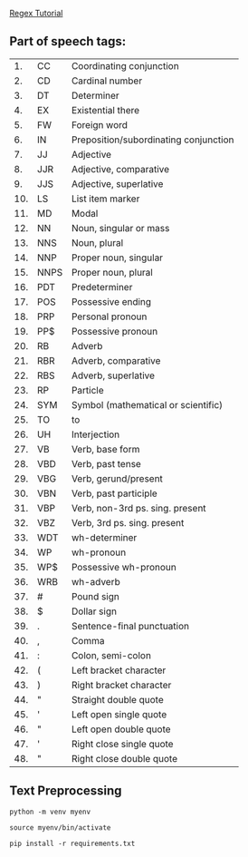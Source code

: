 [Regex Tutorial](https://pycon2016.regex.training/regex-intro)

## Part of speech tags:

<table>
  <tr><td>1.</td><td>CC</td><td>Coordinating conjunction</td></tr>
  <tr><td>2.</td><td>CD</td><td>Cardinal number</td></tr>
  <tr><td>3.</td><td>DT</td><td>Determiner</td></tr>
  <tr><td>4.</td><td>EX</td><td>Existential there</td></tr>
  <tr><td>5.</td><td>FW</td><td>Foreign word</td></tr>
  <tr><td>6.</td><td>IN</td><td>Preposition/subordinating conjunction</td></tr>
  <tr><td>7.</td><td>JJ</td><td>Adjective</td></tr>
  <tr><td>8.</td><td>JJR</td><td>Adjective, comparative</td></tr>
  <tr><td>9.</td><td>JJS</td><td>Adjective, superlative</td></tr>
  <tr><td>10.</td><td>LS</td><td>List item marker</td></tr>
  <tr><td>11.</td><td>MD</td><td>Modal</td></tr>
  <tr><td>12.</td><td>NN</td><td>Noun, singular or mass</td></tr>
  <tr><td>13.</td><td>NNS</td><td>Noun, plural</td></tr>
  <tr><td>14.</td><td>NNP</td><td>Proper noun, singular</td></tr>
  <tr><td>15.</td><td>NNPS</td><td>Proper noun, plural</td></tr>
  <tr><td>16.</td><td>PDT</td><td>Predeterminer</td></tr>
  <tr><td>17.</td><td>POS</td><td>Possessive ending</td></tr>
  <tr><td>18.</td><td>PRP</td><td>Personal pronoun</td></tr>
  <tr><td>19.</td><td>PP$</td><td>Possessive pronoun</td></tr>
  <tr><td>20.</td><td>RB</td><td>Adverb</td></tr>
  <tr><td>21.</td><td>RBR</td><td>Adverb, comparative</td></tr>
  <tr><td>22.</td><td>RBS</td><td>Adverb, superlative</td></tr>
  <tr><td>23.</td><td>RP</td><td>Particle</td></tr>
  <tr><td>24.</td><td>SYM</td><td>Symbol (mathematical or scientific)</td></tr>
  <tr><td>25.</td><td>TO</td><td>to</td></tr>
  <tr><td>26.</td><td>UH</td><td>Interjection</td></tr>
  <tr><td>27.</td><td>VB</td><td>Verb, base form</td></tr>
  <tr><td>28.</td><td>VBD</td><td>Verb, past tense</td></tr>
  <tr><td>29.</td><td>VBG</td><td>Verb, gerund/present</td></tr>
  <tr><td>30.</td><td>VBN</td><td>Verb, past participle</td></tr>
  <tr><td>31.</td><td>VBP</td><td>Verb, non-3rd ps. sing. present</td></tr>
  <tr><td>32.</td><td>VBZ</td><td>Verb, 3rd ps. sing. present</td></tr>
  <tr><td>33.</td><td>WDT</td><td>wh-determiner</td></tr>
  <tr><td>34.</td><td>WP</td><td>wh-pronoun</td></tr>
  <tr><td>35.</td><td>WP$</td><td>Possessive wh-pronoun</td></tr>
  <tr><td>36.</td><td>WRB</td><td>wh-adverb</td></tr>
  <tr><td>37.</td><td>#</td><td>Pound sign</td></tr>
  <tr><td>38.</td><td>$</td><td>Dollar sign</td></tr>
  <tr><td>39.</td><td>.</td><td>Sentence-final punctuation</td></tr>
  <tr><td>40.</td><td>,</td><td>Comma</td></tr>
  <tr><td>41.</td><td>:</td><td>Colon, semi-colon</td></tr>
  <tr><td>42.</td><td>(</td><td>Left bracket character</td></tr>
  <tr><td>43.</td><td>)</td><td>Right bracket character</td></tr>
  <tr><td>44.</td><td>"</td><td>Straight double quote</td></tr>
  <tr><td>45.</td><td>'</td><td>Left open single quote</td></tr>
  <tr><td>46.</td><td>"</td><td>Left open double quote</td></tr>
  <tr><td>47.</td><td>'</td><td>Right close single quote</td></tr>
  <tr><td>48.</td><td>"</td><td>Right close double quote</td></tr>
</table>

## Text Preprocessing 

```
python -m venv myenv
```
```
source myenv/bin/activate
```
```
pip install -r requirements.txt
```
